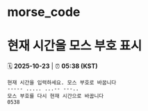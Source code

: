# morse_code
# 현재 시간을 모스 부호 표시
<!-- MORSE_TIME_START -->
🗓️ **2025-10-23** | ⏰ **05:38 (KST)**

```
현재 시간을 입력하세요. 모스 부호로 바꿉니다
----- ..... ...-- ---..
모스 부호를 다시 현재 시간으로 바꿉니다
0538
```
<!-- MORSE_TIME_END -->
